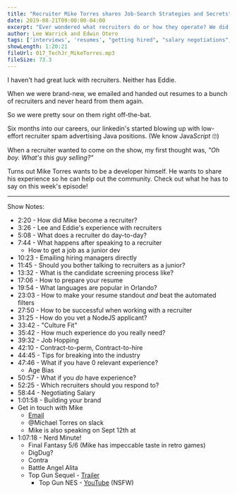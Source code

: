 ```yaml
---
title: "Recruiter Mike Torres shares Job-Search Strategies and Secrets"
date: 2019-08-21T09:00:00-04:00
excerpt: "Ever wondered what recruiters do or how they operate? We did. Mike Torres wants to transition to a developer career and was willing to take us behind the curtain of the recruiting world!"
author: Lee Warrick and Edwin Otero
tags: ['interviews', 'resumes', "getting hired", "salary negotiations", 'mike torres']
showLength: 1:20:21
fileUrl: 017_TechJr_MikeTorres.mp3
fileSize: 73.3
---
```


I haven't had great luck with recruiters. Neither has Eddie.

When we were brand-new, we emailed and handed out resumes to a bunch of recruiters and never heard from them again.

So we were pretty sour on them right off-the-bat.

Six months into our careers, our linkedin's started blowing up with low-effort recruiter spam advertising Java positions. (We know Java*Script* 🙄)

When a recruiter wanted to come on the show, my first thought was, _"Oh boy. What's this guy selling?"_

Turns out Mike Torres wants to be a developer himself. He wants to share his experience so he can help out the community. Check out what he has to say on this week's episode!

***
Show Notes:

* 2:20 - How did Mike become a recruiter?
* 3:26 - Lee and Eddie's experience with recruiters
* 5:08 - What does a recruiter do day-to-day?
* 7:44 - What happens after speaking to a recruiter
  * How to get a job as a junior dev
* 10:23 - Emailing hiring managers directly
* 11:45 - Should you bother talking to recruiters as a junior?
* 13:32 - What is the candidate screening process like?
* 17:06 - How to prepare your resume
* 19:54 - What languages are popular in Orlando?
* 23:03 - How to make your resume standout *and* beat the automated filters
* 27:50 - How to be successful when working with a recruiter
* 31:25 - How do you vet a NodeJS applicant?
* 33:42 - "Culture Fit"
* 35:42 - How much experience do you really need?
* 39:32 - Job Hopping
* 42:10 - Contract-to-perm, Contract-to-hire
* 44:45 - Tips for breaking into the industry
* 47:46 - What if you have 0 relevant experience?
  * Age Bias
* 50:57 - What if you _do_ have experience?
* 52:25 - Which recruiters should you respond to?
* 58:44 - Negotiating Salary
* 1:01:58 - Building your brand
* Get in touch with Mike
  * [Email](mailto:Michael.Torres@modis.com)
  * @Michael Torres on slack
  * Mike is also speaking on Sept 12th at
* 1:07:18 - Nerd Minute!
  * Final Fantasy 5/6 (Mike has impeccable taste in retro games)
  * DigDug?
  * Contra
  * Battle Angel Alita
  * Top Gun Sequel - [Trailer](https://www.youtube.com/watch?v=cVRHG6z7sN8)
    * Top Gun NES - [YouTube](https://youtu.be/ofM11nPzFo0?t=37) (NSFW)